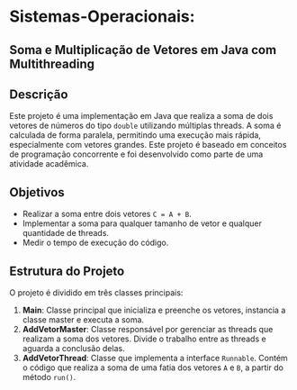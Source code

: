 # Sistemas-Operacionais: 
  ## Soma e Multiplicação de Vetores em Java com Multithreading

## Descrição
Este projeto é uma implementação em Java que realiza a soma de dois vetores de números do tipo `double` utilizando múltiplas threads. A soma é calculada de forma paralela, permitindo uma execução mais rápida, especialmente com vetores grandes. Este projeto é baseado em conceitos de programação concorrente e foi desenvolvido como parte de uma atividade acadêmica.

## Objetivos
- Realizar a soma entre dois vetores `C = A + B`.
- Implementar a soma para qualquer tamanho de vetor e qualquer quantidade de threads.
- Medir o tempo de execução do código.

## Estrutura do Projeto
O projeto é dividido em três classes principais:

1. **Main**: Classe principal que inicializa e preenche os vetores, instancia a classe master e executa a soma.
2. **AddVetorMaster**: Classe responsável por gerenciar as threads que realizam a soma dos vetores. Divide o trabalho entre as threads e aguarda a conclusão delas.
3. **AddVetorThread**: Classe que implementa a interface `Runnable`. Contém o código que realiza a soma de uma fatia dos vetores `A` e `B`, a partir do método `run()`.



